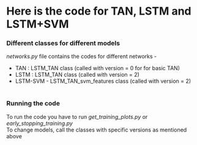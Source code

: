 # Here is the code for TAN, LSTM and LSTM+SVM
### Different classes for different models
*networks.py* file contains the codes for different networks - <br>
* TAN : LSTM_TAN class (called with version = 0 for for basic TAN)<br>
* LSTM : LSTM_TAN class (called with version = 2)<br>
* LSTM-SVM - LSTM_TAN_svm_features class (called with version = 2)<br><br>

### Running the code
To run the code you have to run *get_training_plots.py* or *early_stopping_training.py*<br>
To change models, call the classes with specific versions as mentioned above<br>
